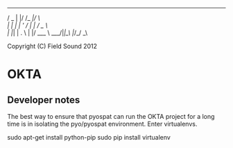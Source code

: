   ___  _  _______  _    
  / _ \| |/ /_   _|/ \   
  | | | | ' /  | | / _ \  
  | |_| | . \  | |/ ___ \ 
  \___/|_|\_\ |_/_/   \_\

  Copyright (C) Field Sound 2012

# OKTA



## Developer notes


The best way to ensure that pyospat can run the OKTA project for a long time is in isolating the pyo/pyospat environment. Enter virtualenvs.

sudo apt-get install python-pip
sudo pip install virtualenv
